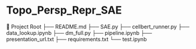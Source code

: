 # Topo_Persp_Repr_SAE

📁 Project Root
├── README.md
├── SAE.py
├── cellbert_runner.py
├── data_lookup.ipynb
├── dm_full.py
├── pipeline.ipynb
├── presentation_url.txt
├── requirements.txt
└── test.ipynb
